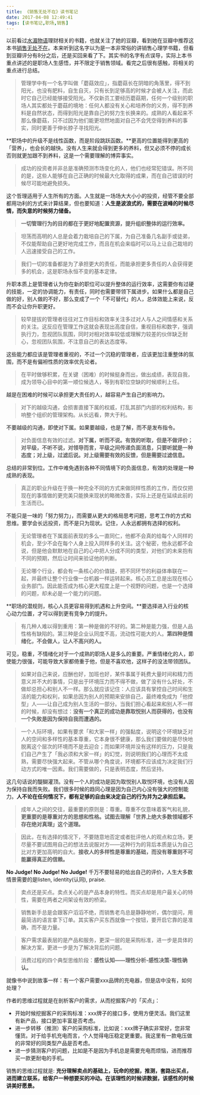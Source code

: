 ```yaml
---
title: 《销售无处不在》读书笔记
date: 2017-04-08 12:49:41
tags: [读书笔记,职场,销售]
---
```


以前看过[水湄物语](https://www.douban.com/people/foxsshome/)理财相关的书籍，也就关注了她的豆瓣，看到她在豆瓣中推荐这本书[销售无处不在](https://book.douban.com/subject/20434393/)。本来听到这名字以为是一本非常俗的讲销售心理学书籍，但看到豆瓣评分有8分之后，还是买回来看了下。其实书的名字有点误导，实际上本书重点讲述的是职场人生感悟，并不限定于销售领域。看完之后很有感触，将相关的重点进行总结。

<!--more-->

> 管理学中有一个名字叫做「蘑菇效应」，指蘑菇长在阴暗的角落里，得不到阳光，也没有肥料，自生自灭，只有长到足够高的时候才会被人关注，而此时它自己已经能够接受阳光。不仅新员工要经历蘑菇期，任何一个级别的职场人其实都处于蘑菇的境地：任何人都没有关心和培养你的义务，得不到养料是自然状态，而得到阳光是靠自己的努力生长换来的。成熟的人看起来不那么像蘑菇，只不过因为他们能更坦然地面对自己不会凭空得到养料的事实，同时更善于伸长脖子寻找阳光。

**职场中的升级不是线性函数，而是阶段跳跃函数。**更高的位置能得到更高的「营养」，也会长的越快。没有人生来就会得到更多的养料，但又必须不停的成长否则就更加跟不到养料，这是一个需要理解的博弈事实。

> 成功的投资者并非总是准确预测市场变化的人，他们也经常犯错误。所不同的是，这些人能够在自己正确的时候最大化取得的成果，而在自己错误的时候尽可能地避免损失。

这个哲理适用于人生所有的方面。人生就是一场场大大小小的投资，经管不要全部都用功利的方式来计算结果，但也要知道：**人生是波浪式的，需要在波峰的时候尽情，而失意的时候努力储备。**

> **一切管理行为的目的都在于更好地配置资源，提升组织整体的运行效率。**

> 坦荡而高明的人总是会着力栽培自己的下属，为自己准备几名副手或徒弟，不仅能帮助自己更好地完成工作，而且在机会来临时可以马上让自己栽培的人迅速接受自己的工作。

> 我们一切的准备都是为了承担更大的责任，而能承担更多责任的人会获得更多的机会，这是职场永恒不变的基本定律。

升职本质上是管理者认为你在新的职位可以提升整体的运行效率，这需要你有过硬的技能，一定的协调能力，有责任，同时也需要带领下属进步。如果什么都是自己做的好，别人做的不好，那么变成了一个「不可替代」的人，总体效能上来说，反而不会让你升职更好。

> 较早提拔的管理者往往对工作目标和效率关注多过对人与人之间情感和关系的关注。这反应在管理工作这就会表现出高度自信，重视目标和数字，强调执行力，忽视团队氛围，同时对相对效率较低或理解力较差的伙伴缺乏耐心，忽视团队氛围，不注意自己的表达态度等。

这些能力都应该是管理者重视的，不过一个沉稳的管理者，应该更加注重整体的氛围，而不是有偏袒性质的效率优先论者。

> 在平时做够积累，在关键（困难）的时候挺身而出，做出成绩，表现自我，成为领导心目中的第一顺位候选人，等到有职位空缺的时候顺利上任。

越是在困难的时候可以承担更大责任的人，越容易产生自己的影响力。

> 对下的越级沟通，会损害直接下属的权威，打乱其部门内部的权利结构，影响整个组织的管理架构。从长远看，弊大于利。

不要越级的沟通，即使对下属。如果要越级，也是了解，而不是发布指令。

> 对负面信息有效的过滤。**对下属，听而不说。有效的听取，但是不做评价；对平级，不听不说，对领导而言，平级之间传递负面消息，只要听就是一种态度；对上级，过滤后说。对上级需要有效的反馈，但是需要过滤信息。**

总结的非常到位。工作中难免遇到各种不同情境下的负面信息，有效的处理是一种成熟的表现。

> 真正的职业升级在于换一种完全不同的方式来做同样性质的工作，而仅仅把现在的事情做的更完美只能换来现状的略微改善，实际上还是在延续此前的生活而已。

不能只是一味的「努力努力」，而需要从更大的格局思考问题，思考工作的方式和思维。要学会长远投资，而不是只为现状。记住，人永远都拥有选择的权利。

> 无论管理者在下属面前表现的多么一直同仁，他都不会真的给每个人同样的机会，至少不会在每个人身上投入同样多的关注。这个秘密，他永远都不会说，但是他会默默地在自己的心中把人分成不同的类型，对他们的未来抱有不同的预期，然后让时间来验证他的判断。

> 无论哪个行业，都会有一条核心的价值链，把不同环节的利益体串联在一起，并最终让整个行业像一台机器一样运转起来。核心员工总是出现在核心业务部门。因此能否成为核心更大程度上是一个视野的问题，也是一个选择的问题，却未必是一个能力的问题。

**职场的潜规则，核心人员更容易得到机遇和上升空间。**要选择进入行业的核心动力位置，才可以得到更有竞争力的提升。

> 有几种人难以得到重用：第一种是做的不好的。第二种是能力强，但是人品性格有缺陷的。第三种是企业认同度不高，流动性可能大的人。**第四种是情绪化，不会做人，让人不高兴的人。**

可见，稳重，不情绪化对于一个成熟的职场人是多么的重要。严重情绪化的人，即使能力很强，可能导致大家都倚重于他，但是不喜欢他，这样子的没法带领团队。

> 如果对自己来说，应酬也好，加班也好，某件事属于耗费大量时间和精力而意义并不大的事情，只是出于环境压力而不得不做，做了没有什么好处，不做却总担心和别人不一样。那么就应该记住：人应该具有掌控自己时间和生活的能力和权利，如果总因为别人的预期来安排自己，最终难免成为「他控型」人——让自己成为别人生活的一部分。当我们担心看起来和别人不一样的时候，却没有想过：**没有一个真正的成功是靠取悦别人而获得的，也没有一个失败是因为保持自我而遭遇的。**

> 一个人际环境，如果有要求「和大家一样」的强黏度，说明这个环境缺乏对人的空间和多样性的基本尊重，它本身很不健康，那么我们要做的是尽快地脱离这个层次的环境而不是去迎合；而如果环境并没有这样的压力，只是我们自己产生了「我必须和大家一样」的幻觉，则说明我们的心理而不太成熟，需要尽快强大起来。不管从哪个角度说，环境都不应该成为决定我们行动方式的唯一因素。我们需要做的，只是表明态度，然后坚持。

这几句话说的醍醐灌顶。没有一个人的成功是因为取悦别人取悦环境，也没有人因为保持自我而失败。我们很多时候的趋同心理是因为自己内心没有强大的控制能力。**人不论在任何情况下，都有足够的自由来决定自己的行为并为之承担后果。**

> 成年人之间的交往，最重要的原则是：尊重。尊重不仅意味着客气和礼貌，**更重要的是尊重对方的思想和性格。试图去理解「世界上绝大多数领域都不存在绝对真理」这个道理。**

> 因此，在有选择的情况下，不要随意地否定或者批评他人的观点和立场，更尽量不要试图用自己的想法去说服对方——这种行为的背后本质是认为自己比对方更加高明的自大。**接收人的多样性是尊重的基础，而没有尊重则不可能赢得真正的信赖。**

**No Judge! No Judge! No Judge!** 千万不要轻易的给出自己的评价，人生大多数情景需要的是listen, identity(认同), praise.

> 卖点还是买点。卖点关心的是产品本身的特性。而买点却是用户最关心的特性，需要在两者之间架设有效的桥梁。

> 销售新手总是会跟客户滔滔不绝，而销售老鸟总是静静地听，偶尔提问，用最简洁的语言拿下订单。其实客户买东西就像一个按钮，要开启它靠的是准确，而不是力量。

> 客户需求最表层的是产品和服务，更深一层的是采购标准，进一步是具体的解决方案，更进一步是为了解决背后的问题。

> 消费过程的四个典型思维阶段：**感性认知——理性分析-感性决策-理性确认。**

就像书中说到故事一样：有一个客户需要xxx品牌的充电器，但是店中没有，如何处理？

作者的思维过程就是在剖析客户的需求，从而挖掘客户的「买点」：

- 开始时候挖掘客户的采购标准：xxx牌子的接口多，使用方便灵活。我们这里有新产品，接口更加丰富是否考虑。
- 进一步转移（推测）客户的采购标准，比如说：xxx牌子确实非常好，您非常懂货。对于给手机充电而言，个人觉得电压稳定更重要。我这里有一款电压做的非常好的同类型产品是否考虑。
- 进一步猜测客户的问题，比如是不是因为手机总是需要充电而烦恼，进而推荐买一款更耐电的手机。

销售的思维过程就是: **充分理解卖点的基础上，玩命的挖掘，推测，套路出买点，进而建立联系，给客户一种想要买的冲动。在该理性的时候讲数据，该感性的时候讲美好愿景。**
